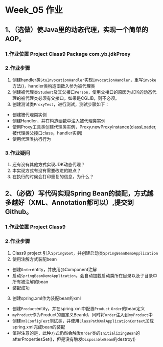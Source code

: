 # Week_05 作业
## 1、（选做）使Java里的动态代理，实现一个简单的AOP。
### 1.作业位置 Project Class9 Package com.yb.jdkProxy
### 2.作业步骤
1. 创建handler类`StuInvocationHandler`实现`InvocationHandler`，重写`invoke`方法()，handler类构造函数入参为被代理类<br>
2. 创建被代理类`Student`及其父接口`Person`，使用父接口的原因为JDK的动态代理的被代理类必须有父接口。如果是CGLIB，则不必须。<br>
3. 创建测试类`ProxyTest`，进行测试，测试步骤如下：<br>
* 创建被代理类实例<br>
* 创建Handler，并在构造函数中注入被代理类实例<br>
* 使用Proxy工具类创建代理类实例，Proxy.newProxyInstance(classLoader, 被代理类父接口class，handler实例)<br>
* 使用代理类执行行为<br>
### 3.作业疑问
1. 还有没有其他方式实现JDK动态代理？<br>
2. 本实现方式有没有需要改进的缺点？<br>
3. 在执行的时候会打印重复的信息，为什么？<br>
## 2、（必做）写代码实现Spring Bean的装配，方式越多越好（XML、Annotation都可以）,提交到Github。
### 1.作业位置 Project Class9
### 2.作业步骤
1. Class9 project 引入`SpringBoot`，并创建启动类`SpringBeanDemoApplication`<br>
2. 使用注解方式装配bean<br>
* 创建`Order`entity，并使用@Component注解<br>
* 启动`SpringBeanDemoApplication`，会自动加载启动类所在目录以及子目录中所有被注解的bean<br>
* 装配成功<br>
3. 创建spring.xml作为装配bean的xml<br>
* 创建`Product`entity，并在spring.xml中配置`Product` `Order`的bean定义<br>
* `myProduct`作为Product的自定义BeanId，同时将`order`注入到`myProduct`中<br>
* 创建`XmlConfigTest`测试类，并使用`ClassPathXmlApplicationContext`加载spring.xml完成bean的装配<br>
* 值得注意的是，此种方式仍然会触发`Order`类的`InitializingBean`的afterPropertiesSet()，但是没有触发`DisposableBean`的destroy()<br>

